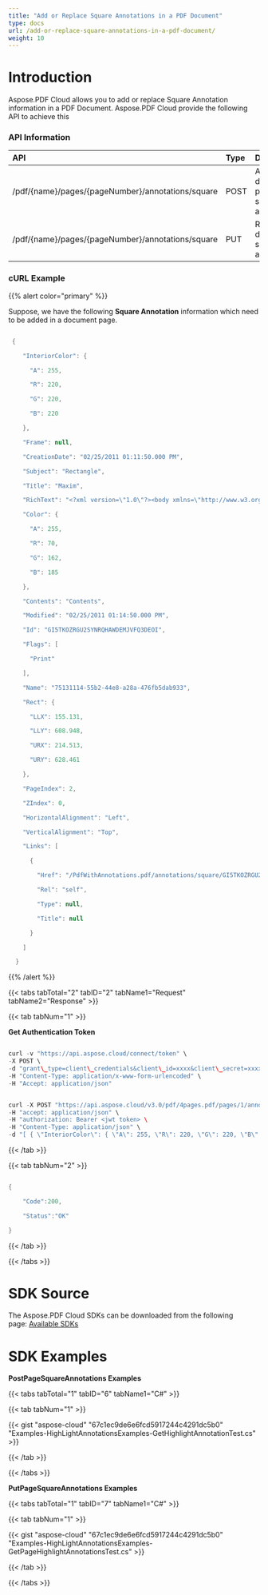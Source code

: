 ```yaml
---
title: "Add or Replace Square Annotations in a PDF Document"
type: docs
url: /add-or-replace-square-annotations-in-a-pdf-document/
weight: 10
---
```


# **Introduction**
Aspose.PDF Cloud allows you to add or replace Square Annotation information in a PDF Document. Aspose.PDF Cloud provide the following API to achieve this
### **API Information**

|**API**|**Type**|**Description**|**Swagger Link**|
| :- | :- | :- | :- |
|/pdf/{name}/pages/{pageNumber}/annotations/square|POST|Add document page square annotations.|[PostPageSquareAnnotations](https://apireference.aspose.cloud/pdf/#/Annotations/PostPageSquareAnnotations)|
|/pdf/{name}/pages/{pageNumber}/annotations/square|PUT|Replace document square annotation|[PutSquareAnnotation](https://apireference.aspose.cloud/pdf/#/Annotations/PutSquareAnnotation)|
### **cURL Example**
{{% alert color="primary" %}} 

Suppose, we have the following **Square Annotation** information which need to be added in a document page.

```java

 {

    "InteriorColor": {

      "A": 255,

      "R": 220,

      "G": 220,

      "B": 220

    },

    "Frame": null,

    "CreationDate": "02/25/2011 01:11:50.000 PM",

    "Subject": "Rectangle",

    "Title": "Maxim",

    "RichText": "<?xml version=\"1.0\"?><body xmlns=\"http://www.w3.org/1999/xhtml\" xmlns:xfa=\"http://www.xfa.org/schema/xfa-data/1.0/\" xfa:APIVersion=\"Acrobat:7.0.0\" xfa:spec=\"2.0.2\" ><p><span style=\"text-decoration:;font-size:10.0pt\">Contents</span></p></body>",

    "Color": {

      "A": 255,

      "R": 70,

      "G": 162,

      "B": 185

    },

    "Contents": "Contents",

    "Modified": "02/25/2011 01:14:50.000 PM",

    "Id": "GI5TKOZRGU2SYNRQHAWDEMJVFQ3DEOI",

    "Flags": [

      "Print"

    ],

    "Name": "75131114-55b2-44e8-a28a-476fb5dab933",

    "Rect": {

      "LLX": 155.131,

      "LLY": 608.948,

      "URX": 214.513,

      "URY": 628.461

    },

    "PageIndex": 2,

    "ZIndex": 0,

    "HorizontalAlignment": "Left",

    "VerticalAlignment": "Top",

    "Links": [

      {

        "Href": "/PdfWithAnnotations.pdf/annotations/square/GI5TKOZRGU2SYNRQHAWDEMJVFQ3DEOI",

        "Rel": "self",

        "Type": null,

        "Title": null

      }

    ]

  }

```

{{% /alert %}} 

{{< tabs tabTotal="2" tabID="2" tabName1="Request" tabName2="Response" >}}

{{< tab tabNum="1" >}}

**Get Authentication Token**

```java

curl -v "https://api.aspose.cloud/connect/token" \
-X POST \
-d "grant\_type=client\_credentials&client\_id=xxxx&client\_secret=xxxx" \
-H "Content-Type: application/x-www-form-urlencoded" \
-H "Accept: application/json"

```

```java

curl -X POST "https://api.aspose.cloud/v3.0/pdf/4pages.pdf/pages/1/annotations/square" \
-H "accept: application/json" \
-H "authorization: Bearer <jwt token> \
-H "Content-Type: application/json" \
-d "[ { \"InteriorColor\": { \"A\": 255, \"R\": 220, \"G\": 220, \"B\": 220 }, \"Frame\": null, \"CreationDate\": \"02/25/2011 01:11:50.000 PM\", \"Subject\": \"Rectangle\", \"Title\": \"Maxim\", \"RichText\": \"<?xml version=\\\"1.0\\\"?><body xmlns=\\\"http://www.w3.org/1999/xhtml\\\" xmlns:xfa=\\\"http://www.xfa.org/schema/xfa-data/1.0/\\\" xfa:APIVersion=\\\"Acrobat:7.0.0\\\" xfa:spec=\\\"2.0.2\\\" ><p><span style=\\\"text-decoration:;font-size:10.0pt\\\">Contents</span></p></body>\", \"Color\": { \"A\": 255, \"R\": 70, \"G\": 162, \"B\": 185 }, \"Contents\": \"Contents\", \"Modified\": \"02/25/2011 01:14:50.000 PM\", \"Id\": \"GI5TKOZRGU2SYNRQHAWDEMJVFQ3DEOI\", \"Flags\": [ \"Print\" ], \"Name\": \"75131114-55b2-44e8-a28a-476fb5dab933\", \"Rect\": { \"LLX\": 155.131, \"LLY\": 608.948, \"URX\": 214.513, \"URY\": 628.461 }, \"PageIndex\": 2, \"ZIndex\": 0, \"HorizontalAlignment\": \"Left\", \"VerticalAlignment\": \"Top\", \"Links\": [ { \"Href\": \"/PdfWithAnnotations.pdf/annotations/square/GI5TKOZRGU2SYNRQHAWDEMJVFQ3DEOI\", \"Rel\": \"self\", \"Type\": null, \"Title\": null } ] }]"

```

{{< /tab >}}

{{< tab tabNum="2" >}}

```java

{

	"Code":200,

   	"Status":"OK"

}

```

{{< /tab >}}

{{< /tabs >}}
# **SDK Source**
The Aspose.PDF Cloud SDKs can be downloaded from the following page: [Available SDKs](/available-sdks/)
# **SDK Examples**
**PostPageSquareAnnotations Examples**

{{< tabs tabTotal="1" tabID="6" tabName1="C#" >}}

{{< tab tabNum="1" >}}

{{< gist "aspose-cloud" "67c1ec9de6e6fcd5917244c4291dc5b0" "Examples-HighLightAnnotationsExamples-GetHighlightAnnotationTest.cs" >}}

{{< /tab >}}

{{< /tabs >}}

**PutPageSquareAnnotations Examples**

{{< tabs tabTotal="1" tabID="7" tabName1="C#" >}}

{{< tab tabNum="1" >}}

{{< gist "aspose-cloud" "67c1ec9de6e6fcd5917244c4291dc5b0" "Examples-HighLightAnnotationsExamples-GetPageHighlightAnnotationsTest.cs" >}}

{{< /tab >}}

{{< /tabs >}}




